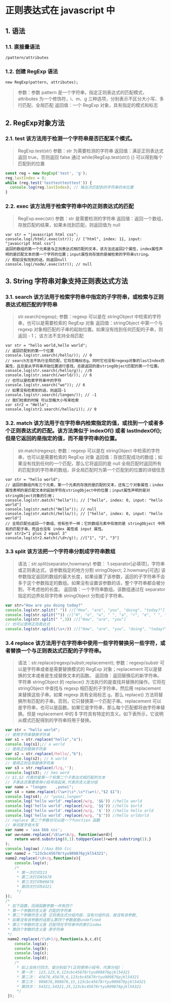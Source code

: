 # 正则表达式在 javascript 中
##  1. 语法
###  1.1. 直接量语法
```
/pattern/attributes
```

###  1.2. 创建 RegExp 语法
```
new RegExp(pattern, attributes);
```
> 参数：参数 pattern 是一个字符串，指定正则表达式的匹配模式，attributes 为一个修饰符，i、m、g 三种选项，分别表示不区分大小写、多行匹配、全局匹配
  返回值：一个 RegExp 对象，具有指定的模式和标志

##  2. RegExp对象方法
###  2.1. test 该方法用于检测一个字符串是否匹配某个模式。
> RegExp.test(str)
参数：str 为需要检测的字符串
返回值：满足正则表达式返回 true，否则返回 false
通过 while(RegExp.test(str)) {} 可以得到每个匹配到的位置

```js
const reg = new RegExp('test', 'g');
reg.lastIndex = 0;
while (reg.test('testtesttesttest')) {
  console.log(reg.lastIndex); // 输出次匹配到的字符串的末位置
}
```

###  2.2. exec 该方法用于检索字符串中的正则表达式的匹配
> RegExp.exec(str)
参数：str 是需要检测的字符串
返回值：返回一个数组，存放匹配的结果，如果未找到匹配，则返回值为 null

```
var str = "javascript html css";
console.log(/html/.exec(str)); // ["html", index: 11, input: "javascript html css"]
返回的数组的第一个元素是与正则表达式相匹配的文本，该方法还返回2个属性，index属性声明的是匹配文本的第一个字符的位置；input属性则存放的是被检索的字符串string。
// 假如没有找到的话，则返回null
console.log(/node/.exec(str)); // null
```

##  3. String 字符串对象支持正则表达式方法
###  3.1. search 该方法用于检索字符串中指定的子字符串，或检索与正则表达式相匹配的字符串
> str.search(regexp);
参数：regexp 可以是在 stringObject 中检索的字符串，也可以是需要检索的 RegExp 对象
返回值：stringObject 中第一个与 regexp 对象相匹配的子串的起始位置。如果没有找到任何匹配的子串，则返回 - 1；
该方法不支持全局匹配

```
var str = "hello world,hello world";
// 返回匹配到的第一个位置
console.log(str.search(/hello/)); // 0
// search方法不执行全局匹配，它将忽略标志g，同时它也没有regexp对象的lastIndex的属性，且总是从字符串开始位置进行查找，总是返回的是stringObject匹配的第一个位置。
console.log(str.search(/hello/g)); //0
console.log(str.search(/world/)); // 6
// 也可以是检索字符串中的字符
console.log(str.search("wo")); // 6
// 如果没有检索到的话，则返回-1
console.log(str.search(/longen/)); // -1
// 我们检索的时候 可以忽略大小写来检索
var str2 = "Hello";
console.log(str2.search(/hello/i)); // 0
```

###  3.2. match 该方法用于在字符串内检索指定的值，或找到一个或者多个正则表达式的匹配。该方法类似于 indexOf() 或者 lastIndexOf(); 但是它返回的是指定的值，而不是字符串的位置。
>str.match(regexp);
参数：regexp 可以是在 stringObject 中检索的字符串，也可以是需要检索的 RegExp 对象
返回值：存放匹配成功的数组；如果没有找到任何的一个匹配，那么它将返回的是 null
全局匹配时返回所有的匹配到的字符串的数组，非全局匹配时为第一个匹配到的位置的详细信息

```
var str = "hello world";
// 返回的数组内有三个元素，第一个元素的存放的是匹配的文本，还有二个对象属性；index属性表明的是匹配文本的起始字符在stringObject中的位置；input属性声明的是对stringObject对象的引用；
console.log(str.match("hello")); // ["hello", index: 0, input: "hello world"]
console.log(str.match("Hello")); // null
console.log(str.match(/hello/)); // ["hello", index: 0, input: "hello world"]
// 全局匹配也返回一个数组，但有些不一样；它的数组元素中存放的是 stringObject 中所有的匹配子串，而且也没有 index 属性或 input 属性。
var str2="1 plus 2 equal 3"
console.log(str2.match(/\d+/g)); //["1", "2", "3"]
```


### 3.3 split 该方法把一个字符串分割成字符串数组
>语法：str.split(separator,howmany)
 参数：
 1.separator[必填项]，字符串或正则表达式，该参数指定的地方分割 stringObject;
 2.howmany[可选] 该参数指定返回的数组的最大长度，如果设置了该参数，返回的子字符串不会多于这个参数指定的数组。如果没有设置该参数的话，整个字符串都会被分割，不考虑他的长度。
 返回值：一个字符串数组。该数组通过在 separator 指定的边界处将字符串 stringObject 分割成子字符串。

``` javascript
var str="How are you doing today?"
console.log(str.split(" ")) //["How", "are", "you", "doing", "today?"]
console.log(str.split("")) //["H", "o", "w", " ", "a", "r", "e", " ", "y", "o", "u", " ", "d", "o", "i", "n", "g", " ", "t", "o", "d", "a", "y", "?"]
console.log(str.split(" ",3)) //["How", "are", "you"]
// 也可以使用正则表达式
console.log(str.split(/\s+/)) //["How", "are", "you", "doing", "today?"]
```

###  3.4 replace 该方法用于在字符串中使用一些字符替换另一些字符，或者替换一个与正则表达式匹配的子字符串。
> 语法：str.replace(regexp/substr,replacement);
  参数：regexp/substr 可以是字符串或者是需要替换模式的 RegExp 对象；replacement 可以是替换的文本或者是生成替换文本的函数。
  返回值：返回替换后的新字符串。
  字符串 stringObject 的 replace() 方法执行的是查找并替换的操作。它将在 stringObject 中查找与 regexp 相匹配的子字符串，然后用 replacement 来替换这些子串。如果 regexp 具有全局标志 g，那么 replace() 方法将替换所有匹配的子串。否则，它只替换第一个匹配子串。replacement 可以是字符串，也可以是函数。如果它是字符串，那么每个匹配都将由字符串替换。但是 replacement 中的 $ 字符具有特定的含义。如下表所示，它说明从模式匹配得到的字符串将用于替换。

``` javascript
var str = "hello world";
// 使用字符串替换字符串
var s1 = str.replace("hello","a");
console.log(s1);// a world
// 使用正则替换字符串
var s2 = str.replace(/hello/,"b");
console.log(s2); // b world
// 使用正则全局替换字符串
var s3 = str.replace(/l/g,'');
console.log(s3); // heo word
// $1,$2 代表的是第一个和第二个子表达式相匹配的文本
// 子表达式需要使用小括号括起来,代表的含义是分组
var name = "longen    ,yunxi";
var s4 = name.replace(/(\w+)\s*,\s*(\w+)/,"$2 $1");
console.log(s4); // "yunxi,longen"
console.log('hello world'.replace(/w/g, '$&')) //hello world
console.log('hello world'.replace(/w/g, '$$')) //hello $orld
console.log('hello world'.replace(/w/g, '$`')) //hello hello orld
console.log('hello world'.replace(/w/g, "$'")) //hello orldorld
// replace 第二个参数也可以是一个function 函数
// 单词首字母大写
var name = 'aaa bbb ccc';
var uw=name.replace(/\b\w+\b/g, function(word){
	return word.substring(0,1).toUpperCase()+word.substring(1);}
);
console.log(uw) //Aaa Bbb Ccc
var name2 = "123cbc45678rtyu909876pjkl54321";
name2.replace(/\d+/g,function(v){
    console.log(v);
    /*
     * 第一次打印123
     * 第二次打印45678
     * 第三次打印909876
     * 第四次打印54321
     */
});
/*
 * 如下函数，回调函数参数一共有四个
 * 第一个参数的含义是 匹配的字符串
 * 第二个参数的含义是 正则表达式分组内容，没有分组的话，就没有该参数,
 * 如果没有该参数的话那么第四个参数就是undefined
 * 第三个参数的含义是 匹配项在字符串中的索引index
 * 第四个参数的含义是 原字符串
 */
 name2.replace(/(\d+)/g,function(a,b,c,d){
    console.log(a);
    console.log(b);
    console.log(c);
    console.log(d);
    /*
     * 如上会执行四次，值分别如下(正则使用小括号，代表分组)：
     * 第一次： 123,123,0,123cbc45678rtyu909876pjkl54321
     * 第二次： 45678,45678,6,123cbc45678rtyu909876pjkl54321
     * 第三次： 909876,909876,15,123cbc45678rtyu909876pjkl54321
     * 第四次： 54321,54321,25,123cbc45678rtyu909876pjkl54321
     */
 });
```
